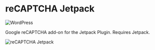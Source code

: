 # reCAPTCHA Jetpack

![WordPress](https://img.shields.io/badge/wordpress-4.8-green.svg?style=flat)

Google reCAPTCHA add-on for the Jetpack Plugin. Requires Jetpack.

![reCAPTCHA Jetpack](https://ps.w.org/recaptcha-jetpack/assets/banner-1544x500.png?rev=1702071)
